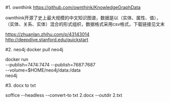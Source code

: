 #1. ownthink
https://github.com/ownthink/KnowledgeGraphData

ownthink开源了史上最大规模的中文知识图谱，数据是以（实体、属性、值），（实体、关系、实体）混合的形式组织，数据格式采用csv格式，下载链接见文末


https://zhuanlan.zhihu.com/p/43143014
http://deepdive.stanford.edu/quickstart

#2. neo4j
docker pull neo4j

docker run \
    --publish=7474:7474 --publish=7687:7687 \
    --volume=$HOME/neo4j/data:/data \
    neo4j

#3. docx to txt

soffice --headless --convert-to txt 2.docx --outdir 2.txt
